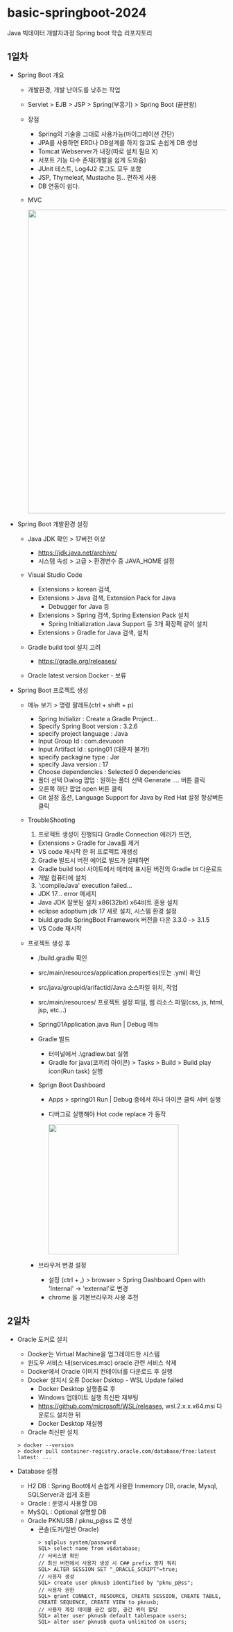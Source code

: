 # basic-springboot-2024

Java 빅데이터 개발자과정 Spring boot 학습 리포지토리

## 1일차

- Spring Boot 개요

  - 개발환경, 개발 난이도를 낮추는 작업
  - Servlet > EJB > JSP > Spring(부흥기) > Spring Boot (끝판왕)
  - 장점

    - Spring의 기술을 그대로 사용가능(마이그레이션 간단)
    - JPA를 사용하면 ERD나 DB설계를 하지 않고도 손쉽게 DB 생성
    - Tomcat Webserver가 내장(따로 설치 필요 X)
    - 서포트 기능 다수 존재(개발을 쉽게 도와줌)
    - JUnit 테스트, Log4J2 로그도 모두 포함
    - JSP, Thymeleaf, Mustache 등.. 편하게 사용
    - DB 연동이 쉽다.

  - MVC

    <img src="https://github.com/devuoon/basic-springboot-2024/assets/104570636/89a0d7a6-638e-4957-ae83-ac37ca97a659" style="width:700px;">

- Spring Boot 개발환경 설정

  - Java JDK 확인 > 17버전 이상

    - https://jdk.java.net/archive/
    - 시스템 속성 > 고급 > 환경변수 중 JAVA_HOME 설정

  - Visual Studio Code
    - Extensions > korean 검색,
    - Extensions > Java 검색, Extension Pack for Java
      - Debugger for Java 등
    - Extensions > Spring 검색, Spring Extension Pack 설치
      - Spring Initializration Java Support 등 3개 확장팩 같이 설치
    - Extensions > Gradle for Java 검색, 설치
  - Gradle build tool 설치 고려
    - https://gradle.org/releases/
  - Oracle latest version Docker - 보류

- Spring Boot 프로젝트 생성

  - 메뉴 보기 > 명령 팔레트(ctrl + shift + p)

    - Spring Initializr : Create a Gradle Project...
    - Specify Spring Boot version : 3.2.6
    - specify project language : Java
    - Input Group Id : com.devuoon
    - Input Artifact Id : spring01 (대문자 불가!)
    - specify packagine type : Jar
    - specify Java version : 17
    - Choose dependencies : Selected 0 dependencies
    - 폴더 선택 Dialog 팝업 : 원하는 폴더 선택 Generate .... 버튼 클릭
    - 오른쪽 하단 팝업 open 버튼 클릭
    - Git 설정 옵션, Language Support for Java by Red Hat 설정 항상버튼 클릭

  - TroubleShooting

    1. 프로젝트 생성이 진행되다 Gradle Connection 에러가 뜨면,

    - Extensions > Gradle for Java를 제거
    - VS code 재시작 한 뒤 프로젝트 재생성

    2. Gradle 빌드시 버전 에어로 빌드가 실패하면

    - Gradle build tool 사이트에서 에러에 표시된 버전의 Gradle bt 다운로드
    - 개발 컴퓨터에 설치

    3. ':compileJava' execution failed...

    - JDK 17... error 메세지
    - Java JDK 잘못된 설치 x86(32bit) x64비트 혼용 설치
    - eclipse adoptium jdk 17 새로 설치, 시스템 환경 설정
    - biuld.gradle SpringBoot Framework 버전을 다운 3.3.0 -> 3.1.5
    - VS Code 재시작

  - 프로젝트 생성 후

    - /build.gradle 확인
    - src/main/resources/application.properties(또는 .yml) 확인
    - src/java/groupid/arifactid/Java 소스파일 위치, 작업
    - src/main/resources/ 프로젝트 설정 파일, 웹 리소스 파일(css, js, html, jsp, etc...)
    - Spring01Application.java Run | Debug 메뉴
    - Gradle 빌드
      - 터미널에서 .\gradlew.bat 실행
      - Gradle for java(코끼리 아이콘) > Tasks > Build > Build play icon(Run task) 실행
    - Sprign Boot Dashboard

      - Apps > spring01 Run | Debug 중에서 하나 아이콘 클릭 서버 실행
      - 디버그로 실행해야 Hot code replace 가 동작

        <img src="https://github.com/devuoon/basic-springboot-2024/assets/104570636/c1f31a6b-3fcb-4449-92f7-ff3274ccacea" style="width:300px;">

    - 브라우저 변경 설정
      - 설정 (ctrl + ,) > browser > Spring Dashboard Open with 'Internal' -> 'external'로 변경
      - chrome 을 기본브라우저 사용 추천

## 2일차

- Oracle 도커로 설치

  - Docker는 Virtual Machine을 업그레이드한 시스템
  - 윈도우 서비스 내(services.msc) oracle 관련 서비스 삭제
  - Docker에서 Oracle 이미지 컨테이너를 다운로드 후 실행
  - Docker 설치시 오류 Docker Dsktop - WSL Update failed
    - Docker Desktop 실행종료 후
    - Windows 업데이트 실행 최신판 재부팅
    - https://github.com/microsoft/WSL/releases, wsl.2.x.x.x64.msi 다운로드 설치한 뒤
    - Docker Desktop 재실행
  - Oracle 최신판 설치

  ```shell
  > docker --version
  > docker pull container-registry.oracle.com/database/free:latest
  latest: ...
  ```

- Database 설정
  - H2 DB : Spring Boot에서 손쉽게 사용한 Inmemory DB, oracle, Mysql, SQLServer과 쉽게 호환
  - Oracle : 운영시 사용할 DB
  - MySQL : Optional 설명할 DB
  - Oracle PKNUSB / pknu_p@ss 로 생성
    - 콘솔(도커/일반 Oracle)
      ```shell
      > sqlplus system/password
      SQL> select name from v$database;
      // 서비스명 확인
      // 최신 버전에서 사용자 생성 시 C## prefix 방지 쿼리
      SQL> ALTER SESSION SET "_ORACLE_SCRIPT"=true;
      // 사용자 생성
      SQL> create user pknusb identified by "pknu_p@ss";
      // 사용자 권한
      SQL> grant CONNECT, RESOURCE, CREATE SESSION, CREATE TABLE, CREATE SEQUENCE, CREATE VIEW to pknusb;
      // 사용자 계정 테이블 공간 설정, 공간 쿼터 할당
      SQL> alter user pknusb default tablespace users;
      SQL> alter user pknusb quota unlimited on users;
      ```
